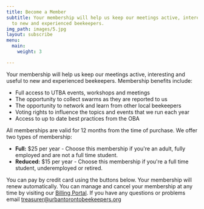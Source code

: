 ```yaml
---
title: Become a Member
subtitle: Your membership will help us keep our meetings active, interesting and useful
  to new and experienced beekeepers.
img_path: images/5.jpg
layout: subscribe
menu:
  main:
    weight: 3

---
```

Your membership will help us keep our meetings active, interesting and useful to new and experienced beekeepers. Membership benefits include:

* Full access to UTBA events, workshops and meetings
* The opportunity to collect swarms as they are reported to us 
* The opportunity to network and learn from other local beekeepers
* Voting rights to influence the topics and events that we run each year
* Access to up to date best practices from the OBA

All memberships are valid for 12 months from the time of purchase. We offer two types of membership:

* **Full:** $25 per year - Choose this membership if you're an adult, fully employed and are not a full time student.
* **Reduced:** $15 per year - Choose this membership if you're a full time student, underemployed or retired.

You can pay by credit card using the buttons below. Your membership will renew automatically. You can manage and cancel your membership at any time by visiting our [Billing Portal](https://billing.stripe.com/p/login/8wM5kSgaO3eb5yw144). If you have any questions or problems email treasurer@urbantorontobeekeepers.org
